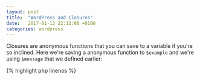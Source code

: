 ```yaml
---
layout: post
title:  "WordPress and Closures"
date:   2017-01-12 22:12:00 +0100
categories: wordpress
---
```

Closures are anonymous functions that you can save to a variable if you're so
inclined. Here we're saving a anonymous function to `$example` and we're using
`$message` that we defined earlier:

{% highlight php linenos %}
<?php
$message = 'world';

$example = function ($arg) use ($message) {
    var_dump($arg . ' ' . $message);
};

$example('hello');
// Output: string(11) "hello world"
{% endhighlight %}

I've been using closures in Laravel and higher-order functions and I've just
recently started using WordPress again. Turns out that there are lots of
opportunities to us closures where I wasn't using them before. You can use a
closure when you're adding an action for example:

{% highlight php linenos %}
<?php
add_action( 'init', function() {
    load_plugin_textdomain( 'your_text_domain', false, plugin_basename( PLUGIN_PATH
    ) . '/languages/' );
}
{% endhighlight %}

Or you might use it directly when you need a callback:

{% highlight php linenos %}
<?php
wp_add_dashboard_widget(
    'dashboard_widget',
    'Example Dashboard Widget',
    function() {
        echo "Hello World, I'm a great Dashboard Widget.";
    }
);
{% endhighlight %}

